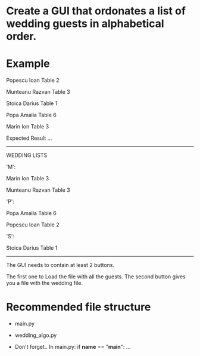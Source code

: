 # Create a GUI that ordonates a list of wedding guests in alphabetical order.

# Example 

Popescu Ioan Table 2

Munteanu Razvan Table 3

Stoica Darius Table 1

Popa Amalia Table 6

Marin Ion Table 3


Expected Result ...

----

WEDDING LISTS

'M':

Marin Ion Table 3

Munteanu Razvan Table 3

'P':

Popa Amalia Table 6

Popescu Ioan Table 2

'S':

Stoica Darius Table 1

--------

The GUI needs to contain at least 2 buttons.

The first one to Load the file with all the guests.
The second button gives you a file with the wedding file.

# Recommended file structure
- main.py
- wedding_algo.py

- Don't forget..
    In main.py: 
        if __name__ == "__main__":
            ...